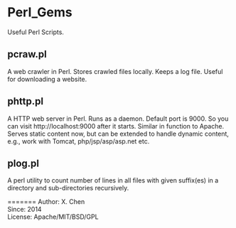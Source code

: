 Perl_Gems
=========

Useful Perl Scripts.

pcraw.pl 
--------
A web crawler in Perl. Stores crawled files locally. Keeps a log file. Useful for downloading a website.

phttp.pl
--------
A HTTP web server in Perl. Runs as a daemon. Default port is 9000. So you can visit http://localhost:9000 after it starts. Similar in function to Apache. Serves static content now, but can be extended to handle dynamic content, e.g., work with Tomcat, php/jsp/asp/asp.net etc.

plog.pl
-------
A perl utility to count number of lines in all files with given suffix(es) in a directory and sub-directories recursively.

=======
Author: X. Chen  
Since: 2014  
License: Apache/MIT/BSD/GPL
